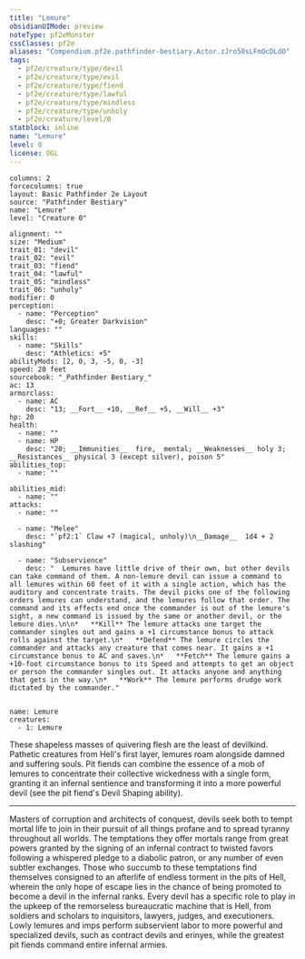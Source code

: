 ```yaml
---
title: "Lemure"
obsidianUIMode: preview
noteType: pf2eMonster
cssClasses: pf2e
aliases: "Compendium.pf2e.pathfinder-bestiary.Actor.zJro50sLFmOcDLdO" 
tags:
  - pf2e/creature/type/devil
  - pf2e/creature/type/evil
  - pf2e/creature/type/fiend
  - pf2e/creature/type/lawful
  - pf2e/creature/type/mindless
  - pf2e/creature/type/unholy
  - pf2e/creature/level/0
statblock: inline
name: "Lemure"
level: 0
license: OGL
---
```


```statblock
columns: 2
forcecolumns: true
layout: Basic Pathfinder 2e Layout
source: "Pathfinder Bestiary"
name: "Lemure"
level: "Creature 0"

alignment: ""
size: "Medium"
trait_01: "devil"
trait_02: "evil"
trait_03: "fiend"
trait_04: "lawful"
trait_05: "mindless"
trait_06: "unholy"
modifier: 0
perception:
  - name: "Perception"
    desc: "+0; Greater Darkvision"
languages: ""
skills:
  - name: "Skills"
    desc: "Athletics: +5"
abilityMods: [2, 0, 3, -5, 0, -3]
speed: 20 feet
sourcebook: "_Pathfinder Bestiary_"
ac: 13
armorclass:
  - name: AC
    desc: "13; __Fort__ +10, __Ref__ +5, __Will__ +3"
hp: 20
health:
  - name: ""
  - name: HP
    desc: "20; __Immunities__  fire,  mental; __Weaknesses__ holy 3; __Resistances__ physical 3 (except silver), poison 5"
abilities_top:
  - name: ""

abilities_mid:
  - name: ""
attacks:
  - name: ""

  - name: "Melee"
    desc: "`pf2:1` Claw +7 (magical, unholy)\n__Damage__  1d4 + 2 slashing"

  - name: "Subservience"
    desc: "  Lemures have little drive of their own, but other devils can take command of them. A non-lemure devil can issue a command to all lemures within 60 feet of it with a single action, which has the auditory and concentrate traits. The devil picks one of the following orders lemures can understand, and the lemures follow that order. The command and its effects end once the commander is out of the lemure's sight, a new command is issued by the same or another devil, or the lemure dies.\n\n*   **Kill** The lemure attacks one target the commander singles out and gains a +1 circumstance bonus to attack rolls against the target.\n*   **Defend** The lemure circles the commander and attacks any creature that comes near. It gains a +1 circumstance bonus to AC and saves.\n*   **Fetch** The lemure gains a +10-foot circumstance bonus to its Speed and attempts to get an object or person the commander singles out. It attacks anyone and anything that gets in the way.\n*   **Work** The lemure performs drudge work dictated by the commander."
 
```

```encounter-table
name: Lemure
creatures:
  - 1: Lemure
```



These shapeless masses of quivering flesh are the least of devilkind. Pathetic creatures from Hell's first layer, lemures roam alongside damned and suffering souls. Pit fiends can combine the essence of a mob of lemures to concentrate their collective wickedness with a single form, granting it an infernal sentience and transforming it into a more powerful devil (see the pit fiend's Devil Shaping ability).

* * *

Masters of corruption and architects of conquest, devils seek both to tempt mortal life to join in their pursuit of all things profane and to spread tyranny throughout all worlds. The temptations they offer mortals range from great powers granted by the signing of an infernal contract to twisted favors following a whispered pledge to a diabolic patron, or any number of even subtler exchanges. Those who succumb to these temptations find themselves consigned to an afterlife of endless torment in the pits of Hell, wherein the only hope of escape lies in the chance of being promoted to become a devil in the infernal ranks. Every devil has a specific role to play in the upkeep of the remorseless bureaucratic machine that is Hell, from soldiers and scholars to inquisitors, lawyers, judges, and executioners. Lowly lemures and imps perform subservient labor to more powerful and specialized devils, such as contract devils and erinyes, while the greatest pit fiends command entire infernal armies.
